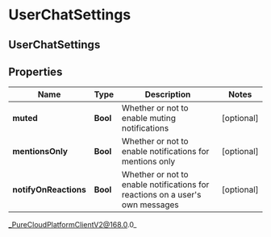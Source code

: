 # UserChatSettings

## UserChatSettings

## Properties

|Name | Type | Description | Notes|
|------------ | ------------- | ------------- | -------------|
| **muted** | **Bool** | Whether or not to enable muting notifications | [optional] |
| **mentionsOnly** | **Bool** | Whether or not to enable notifications for mentions only | [optional] |
| **notifyOnReactions** | **Bool** | Whether or not to enable notifications for reactions on a user&#39;s own messages | [optional] |



_PureCloudPlatformClientV2@168.0.0_
